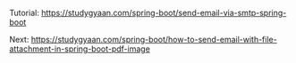 Tutorial: https://studygyaan.com/spring-boot/send-email-via-smtp-spring-boot

Next: https://studygyaan.com/spring-boot/how-to-send-email-with-file-attachment-in-spring-boot-pdf-image
